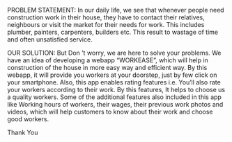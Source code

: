 PROBLEM STATEMENT:
In our daily life, we see that whenever people need construction work in their
house, they have to contact their relatives, neighbours or visit the market for
their needs for work. This includes plumber, painters, carpenters, builders etc.
This result to wastage of time and often unsatisfied service.



OUR SOLUTION:
But Don ’t worry, we are here to solve your problems. We have an idea of
developing a webapp “WORKEASE”, which will help in construction of the
house in more easy way and efficient way. By this webapp, it will provide you
workers at your doorstep, just by few click on your smartphone.
Also, this app enables rating features i.e. You’ll also rate your workers
according to their work. By this features, It helps to choose us a quality
workers.
Some of the additional features also included in this app like Working hours of
workers, their wages, their previous work photos and videos, which will help
customers to know about their work and choose good workers.


Thank You